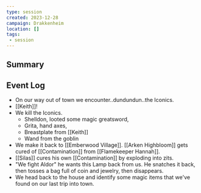 ```yaml
---
type: session
created: 2023-12-28
campaign: Drakkenheim
location: []
tags:
 - session
---
```



## Summary

## Event Log

- On our way out of town we encounter..dundundun..the Iconics.
- [[Keith]]!
- We kill the Iconics.
	- Shelldon, looted some magic greatsword, 
	- Grita, hand axes,
	- Breastplate from [[Keith]]
	- Wand from the goblin
- We make it back to [[Emberwood Village]]. [[Arken Highbloom]] gets cured of [[Contamination]] from [[Flamekeeper Hannah]].
- [[Silas]] cures his own [[Contamination]] by exploding into zits.
- "We fight Aldor" he wants this Lamp back from us. He snatches it back, then tosses a bag full of coin and jewelry, then disappears.
- We head back to the house and identify some magic items that we've found on our last trip into town.
